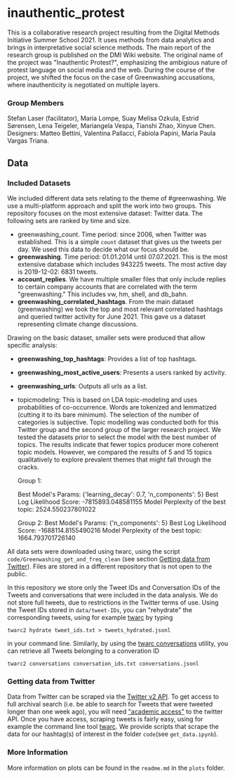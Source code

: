 # inauthentic_protest
This is a collaborative research project resulting from the Digital Methods Initiative Summer School 2021. It uses methods from data analytics and brings in interpretative social science methods. The main report of the research group is published on the DMI Wiki website. The original name of the project was "Inauthentic Protest?", emphasizing the ambigious nature of protest language on social media and the web. During the course of the project, we shifted the focus on the case of Greenwashing accusations, where inauthenticity is negotiated on multiple layers.

### Group Members

Stefan Laser (facilitator), Maria Lompe, Suay Melisa Ozkula, Estrid Sørensen, Lena Teigeler, Mariangela Vespa, Tianshi Zhao, Xinyue Chen. Designers: Matteo Bettini, Valentina Pallacci, Fabiola Papini, Marìa Paula Vargas Triana.

## Data  

### Included Datasets

We included different data sets relating to the theme of #greenwashing. We use a multi-platform approach and split the work into two groups. This repository focuses on the most extensive dataset: Twitter data. The following sets are ranked by time and size.

- greenwashing_count. Time period: since 2006, when Twitter was established. This is a simple ```count``` dataset that gives us the tweets per day. We used this data to decide what our focus should be.
- **greenwashing**.  Time period: 01.01.2014 until 07.07.2021. This is the most extensive database which includes 943225 tweets. The most active day is 2019-12-02: 6831 tweets.
- **account_replies**. We have multiple smaller files that only include replies to certain company accounts that are correlated with the term "greenwashing." This includes vw, hm, shell, and db_bahn.
- **greenwashing_correlated_hashtags**. From the main dataset (greenwashing) we took the top and most relevant correlated hashtags and queried twitter activity for June 2021. This gave us a dataset representing climate change discussions.

Drawing on the basic dataset, smaller sets were produced that allow specific analysis:

- **greenwashing_top_hashtags**:  Provides a list of top hashtags.

- **greenwashing_most_active_users**: Presents a users ranked by activity.

- **greenwashing_urls**: Outputs all urls as a list.

- topicmodeling: This is based on LDA topic-modeling and uses probabilities of co-occurrence. Words are tokenized and lemmatized (cutting it to its bare minimum). The selection of the number of categories is subjective. Topic modelling was conducted both for this Twitter group and the second group of the larger research project. We tested the datasets prior to select the model with the best number of topics. The results indicate that fewer topics producer more coherent topic models. However, we compared the results of 5 and 15 topics qualitatively to explore prevalent themes that might fall through the cracks.

  Group 1:

  Best Model's Params: {'learning_decay': 0.7, 'n_components': 5}
  Best Log Likelihood Score: -7815893.048581155
  Model Perplexity of the best topic: 2524.550237801022

  Group 2:
  Best Model's Params: {'n_components': 5}
  Best Log Likelihood Score: -1688114.8155490216
  Model Perplexity of the best topic: 1664.793701726140

All data sets were downloaded using twarc, using the script ```code/Greenwashing_get_and_freq_clean``` (see section [Getting data from Twitter](#getting-data-from-twitter)). Files are stored in a different repository that is not open to the public.

In this repository we store only the Tweet IDs and Conversation IDs of the Tweets and conversations that were included in the data analysis. We do not store full tweets, due to restrictions in the Twitter terms of use. Using the Tweet IDs stored in ```data/tweet-IDs```, you can "rehydrate" the corresponding tweets, using for example [twarc](https://scholarslab.github.io/learn-twarc/06-twarc-command-basics#rehydrate-a-dataset) by typing  

```twarc2 hydrate tweet_ids.txt > tweets_hydrated.jsonl```  

in your command line. Similarly, by using the [twarc conversations](https://twarc-project.readthedocs.io/en/latest/twarc2/#conversations) utility, you can retrieve all Tweets belonging to a converation ID  

```twarc2 conversations conversation_ids.txt conversations.jsonl```

### Getting data from Twitter

Data from Twitter can be scraped via the [Twitter v2 API](https://developer.twitter.com/en/docs/twitter-api/early-access). To get access to full archival search (i.e. be able to search for Tweets that were tweeted longer than one week ago), you will need ["academic access"](https://developer.twitter.com/en/products/twitter-api/academic-research) to the twitter API. Once you have access, scraping tweets is fairly easy, using for example the command line tool [twarc](https://twarc-project.readthedocs.io/en/latest/twarc2/#conversations). We provide scripts that scrape the data for our hashtag(s) of interest in the folder ```code```(see ```get_data.ipynb```). 

### More Information

More information on plots can be found in the ```readme.md``` in the ```plots``` folder. 

